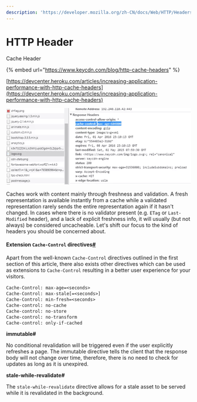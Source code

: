 ```yaml
---
description: 'https://developer.mozilla.org/zh-CN/docs/Web/HTTP/Headers'
---
```


# HTTP Header

Cache Header

{% embed url="https://www.keycdn.com/blog/http-cache-headers" %}

[https://devcenter.heroku.com/articles/increasing-application-performance-with-http-cache-headers](https://devcenter.heroku.com/articles/increasing-application-performance-with-http-cache-headers)

![](../.gitbook/assets/image%20%2873%29.png)

Caches work with content mainly through freshness and validation. A fresh representation is available instantly from a cache while a validated representation rarely sends the entire representation again if it hasn't changed. In cases where there is no validator present \(e.g. `ETag` or `Last-Modified` header\), and a lack of explicit freshness info, it will usually \(but not always\) be considered uncacheable. Let's shift our focus to the kind of headers you should be concerned about.



#### Extension `Cache-Control` directives[\#](https://www.keycdn.com/blog/http-cache-headers#5-extension-cache-control-directives) <a id="5-extension-cache-control-directives"></a>

Apart from the well-known `Cache-Control` directives outlined in the first section of this article, there also exists other directives which can be used as extensions to `Cache-Control` resulting in a better user experience for your visitors.



```text
Cache-Control: max-age=<seconds>
Cache-Control: max-stale[=<seconds>]
Cache-Control: min-fresh=<seconds>
Cache-control: no-cache 
Cache-control: no-store
Cache-control: no-transform
Cache-control: only-if-cached
```

**immutable\#**

No conditional revalidation will be triggered even if the user explicitly refreshes a page. The immutable directive tells the client that the response body will not change over time, therefore, there is no need to check for updates as long as it is unexpired.

**stale-while-revalidate\#**

The `stale-while-revalidate` directive allows for a stale asset to be served while it is revalidated in the background.

